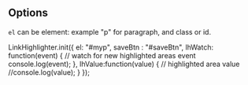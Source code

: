 ## Options

`el` can be element: example "p" for paragraph, and class or id.

LinkHighlighter.init({
  el: "#myp",
  saveBtn : "#saveBtn",
  lhWatch: function(event) {
  	// watch for new highlighted areas event
  	console.log(event);
  },
  lhValue:function(value) {
    // highlighted area value
  	//console.log(value);
  }
});